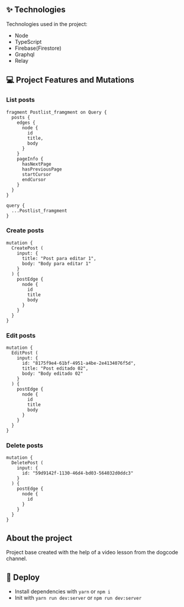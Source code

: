 ## ✨ Technologies
Technologies used in the project:
- Node
- TypeScript
- Firebase(Firestore)
- Graphql
- Relay

## 💻 Project Features and Mutations

### List posts 

    fragment Postlist_framgment on Query {
      posts {
        edges {
          node {
            id
            title,
            body
          }
        }
        pageInfo {
          hasNextPage
          hasPreviousPage
          startCursor
          endCursor
        }
      }
    }

    query {
      ...Postlist_framgment
    }
 ### Create posts 

    mutation {
      CreatePost (
        input: {
          title: "Post para editar 1",
          body: "Body para editar 1"
        }
      ) {
        postEdge {
          node {
            id
            title
            body
          }
        }
      }
    }

 ### Edit posts 

    mutation {
      EditPost (
        input: {
          id: "8175f9e4-61bf-4951-a4be-2e4134076f5d",
          title: "Post editado 02",
          body: "Body editado 02"
        }
      ) {
        postEdge {
          node {
            id
            title
            body
          }
        }
      }
    }

  ### Delete posts 

    mutation {
      DeletePost (
        input: {
          id: "59d9142f-1130-46d4-bd03-564032d0ddc3"
        }
      ) {
        postEdge {
          node {
            id
          }
        }
      }
    }
## About the project ##
Project base created with the help of a video lesson from the dogcode channel.


## 🚀 Deploy
- Install dependencies with `yarn` or `npm i`
- Init with `yarn run dev:server` or `npm run dev:server`
